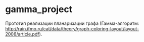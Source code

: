 # gamma_project
Прототип реализации планаризации графа (Гамма-алгоритм: http://rain.ifmo.ru/cat/data/theory/graph-coloring-layout/layout-2006/article.pdf).
